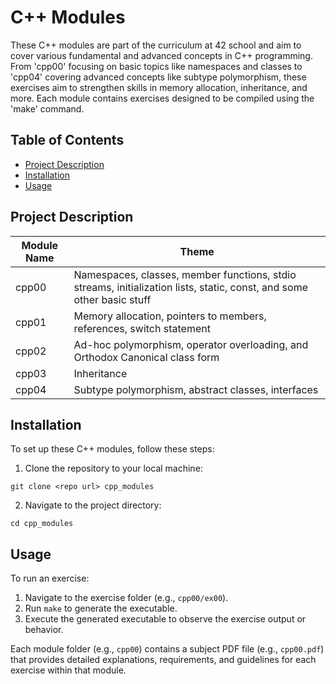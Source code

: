 # C++ Modules

These C++ modules are part of the curriculum at 42 school and aim to cover various fundamental and advanced concepts in C++ programming. From 'cpp00' focusing on basic topics like namespaces and classes to 'cpp04' covering advanced concepts like subtype polymorphism, these exercises aim to strengthen skills in memory allocation, inheritance, and more. Each module contains exercises designed to be compiled using the 'make' command.

## Table of Contents

- [Project Description](#project-description)
- [Installation](#installation)
- [Usage](#usage)

## Project Description

| Module Name | Theme |
|-------------|-------|
| cpp00       | Namespaces, classes, member functions, stdio streams, initialization lists, static, const, and some other basic stuff |
| cpp01       | Memory allocation, pointers to members, references, switch statement |
| cpp02       | Ad-hoc polymorphism, operator overloading, and Orthodox Canonical class form |
| cpp03       | Inheritance |
| cpp04       | Subtype polymorphism, abstract classes, interfaces |

## Installation

To set up these C++ modules, follow these steps:

1. Clone the repository to your local machine:

```
git clone <repo url> cpp_modules
```

2. Navigate to the project directory:

```
cd cpp_modules
```

## Usage

To run an exercise:
1. Navigate to the exercise folder (e.g., `cpp00/ex00`).
2. Run `make` to generate the executable.
3. Execute the generated executable to observe the exercise output or behavior.

Each module folder (e.g., `cpp00`) contains a subject PDF file (e.g., `cpp00.pdf`) that provides detailed explanations, requirements, and guidelines for each exercise within that module.